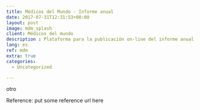```yaml
---
title: Médicos del Mundo - Informe anual
date: 2017-07-31T12:31:53+00:00
layout: post
image: mdm_splash
client: Médicos del mundo
description : Plataforma para la publicación on-line del informe anual
lang: es
ref: mdm
extra: true
categories:
  - Uncategorized

---
```


otro

<p class="reference">Reference: put some reference url here</p>
